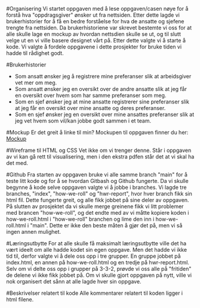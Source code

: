 
#Organisering
Vi startet oppgaven med å lese oppgaven/casen nøye for å forstå hva "oppdragsgiver" ønsker ut fra nettsiden. 
Etter dette lagde vi brukerhistorier for å få en bedre forståelse for hva de ansatte og sjefene trengte fra nettsiden.
Da brukerhistoriene var skrevet bestemte vi oss for at alle skulle lage en mockup av hvordan nettsdien skulle se ut,
og til slutt velge ut en vi ville basere designet vårt på. Etter dette valgte vi å starte å kode. Vi valgte å fordele oppgavene 
i dette prosjekter for bruke tiden vi hadde til rådighet godt. 

#Brukerhistorier
- Som ansatt ønsker jeg å registrere mine preferanser slik at arbeidsgiver vet mer om meg.
- Som ansatt ønsker jeg en oversikt over de andre ansatte slik at jeg får en oversikt over hvem som har samme preferanser som meg.
- Som en sjef ønsker jeg at mine ansatte registrerer sine preferanser slik at jeg får en oversikt over mine ansatte og deres preferanser.
- Som en sjef ønsker jeg en oversikt over mine ansattes preferanser slik at jeg vet hvem som vil/kan jobbe godt sammen i et team.

#Mockup
Er det greit å linke til min?
Mockupen til oppgaven finner du her:
[Mockup](https://xd.adobe.com/view/76174228-f850-4944-9265-3ef62bd8c897-2344/)

#Wireframe til HTML og CSS
Vet ikke om vi trenger denne. Står i oppgaven av vi kan 
gå rett til visualisering, men i den ekstra pdfen står det at vi skal ha det med. 

#Github
Fra starten av oppgaven bruke vi alle samme branch "main" for å teste litt kode og for å se
hvordan Gitbash og Github fungerte. Da vi skulle begynne å kode selve oppgaven valgte vi å jobbe i branches. 
Vi lagde tre branches, "index", "how-we-roll" og "hwr-report", hvor hver branch fikk sin html fil. Dette
fungerte greit, og alle fikk jobbet på sine deler av oppgaven. På slutten av prosjektet
da vi skulle merge greinene fikk vi litt problemer med brancen "how-we-roll", og det endte med av vi måtte
kopiere koden i how-we-roll.html i "how-we-roll" branchen og lime den inn i how-we-roll.html i "main". Dette er ikke 
den beste måten å gjør det på, men vi så ingen annen mulighet.

#Læringsutbytte
For at alle skulle få maksimalt læringsutbytte ville det ha vært ideelt om alle hadde kodet sin egen oppgave. 
Men det hadde vi ikke tid til, derfor valgte vi å dele oss opp i tre grupper. 
En gruppe jobbet på index.html, en annen på how-we-roll.html og en tredje på hwr-report.html. 
Selv om vi delte oss opp i grupper på 3-3-2, prøvde vi oss alle på "fritiden" de delene vi ikke fikk jobbet på.
Om vi skulle gjort oppgaven på nytt, ville vi nok organisert det sånn at alle lagde hver sin oppgave.

#Beskrivelser relatert til kode
Alle kommentarer relatert til koden ligger i html filene.

